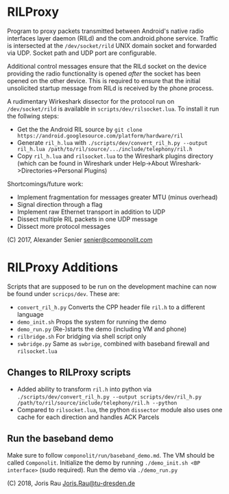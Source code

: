 RILProxy
=========
Program to proxy packets transmitted between Android's native radio interfaces
layer daemon (RILd) and the com.android.phone service. Traffic is intersected
at the `/dev/socket/rild` UNIX domain socket and forwarded via UDP. Socket path
and UDP port are configurable.

Additional control messages ensure that the RILd socket on the device providing
the radio functionality is opened *after* the socket has been opened on the
other device. This is required to ensure that the initial unsolicited startup
message from RILd is received by the phone process.

A rudimentary Wirkeshark dissector for the protocol run on `/dev/socket/rild` is
available in `scripts/dev/rilsocket.lua`. To install it run the follwing steps:

 - Get the the Android RIL source by `git clone https://android.googlesource.com/platform/hardware/ril`
 - Generate `ril_h.lua` with `./scripts/dev/convert_ril_h.py --output ril_h.lua /path/to/ril/source/.../include/telephony/ril.h`
 - Copy `ril_h.lua` and `rilsocket.lua` to the Wireshark plugins directory (which can be found in Wireshark under Help->About Wireshark->Directories->Personal Plugins)


Shortcomings/future work:

* Implement fragmentation for messages greater MTU (minus overhead)
* Signal direction through a flag
* Implement raw Ethernet transport in addition to UDP
* Dissect multiple RIL packets in one UDP message
* Dissect more protocol messages

(C) 2017, Alexander Senier <senier@componolit.com>

RILProxy Additions
===================
Scripts that are supposed to be run on the development machine can now be found under `scricps/dev`. These are:
* `convert_ril_h.py` Converts the CPP header file `ril.h` to a different language
* `demo_init.sh` Props the system for running the demo
* `demo_run.py` (Re-)starts the demo (including VM and phone)
* `rilbridge.sh` For bridging via shell script only
* `swbridge.py` Same as `swbrige`, combined with baseband firewall and `rilsocket.lua`

Changes to RILProxy scripts
---------------------------
* Added ability to transform `ril.h` into python via `./scripts/dev/convert_ril_h.py --output scripts/dev/ril_h.py /path/to/ril/source/include/telephony/ril.h --python`
* Compared to `rilsocket.lua`, the python `dissector` module also uses one cache for each direction and handles ACK Parcels

Run the baseband demo
---------------------
Make sure to follow `componolit/run/baseband_demo.md`. The VM should be called `Componolit`.
Initialize the demo by running `./demo_init.sh <BP interface>` (sudo required).
Run the demo via `./demo_run.py`

(C) 2018, Joris Rau <Joris.Rau@tu-dresden.de>
